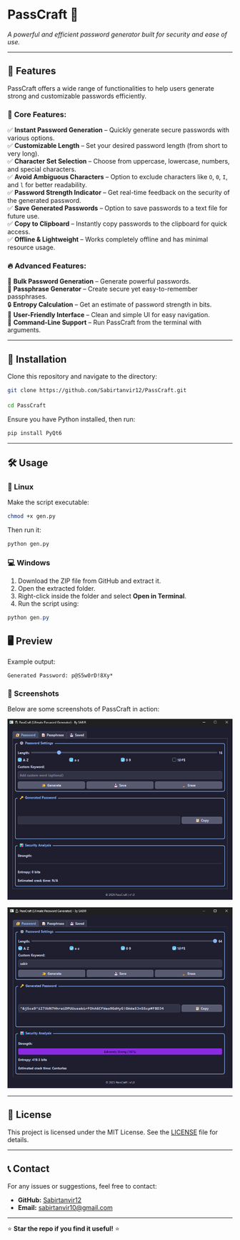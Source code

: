 # PassCraft 🔐

*A powerful and efficient password generator built for security and ease of use.*

---

## 🚀 Features
PassCraft offers a wide range of functionalities to help users generate strong and customizable passwords efficiently.

### 🔑 **Core Features:**
✅ **Instant Password Generation** – Quickly generate secure passwords with various options.  
✅ **Customizable Length** – Set your desired password length (from short to very long).  
✅ **Character Set Selection** – Choose from uppercase, lowercase, numbers, and special characters.  
✅ **Avoid Ambiguous Characters** – Option to exclude characters like `O`, `0`, `I`, and `l` for better readability.  
✅ **Password Strength Indicator** – Get real-time feedback on the security of the generated password.  
✅ **Save Generated Passwords** – Option to save passwords to a text file for future use.  
✅ **Copy to Clipboard** – Instantly copy passwords to the clipboard for quick access.  
✅ **Offline & Lightweight** – Works completely offline and has minimal resource usage.  

### 🔥 **Advanced Features:**
🚀 **Bulk Password Generation** – Generate powerful passwords.  
🔄 **Passphrase Generator** – Create secure yet easy-to-remember passphrases.  
🔒 **Entropy Calculation** – Get an estimate of password strength in bits.  
🎨 **User-Friendly Interface** – Clean and simple UI for easy navigation.  
📜 **Command-Line Support** – Run PassCraft from the terminal with arguments.  

---

## 📌 Installation

Clone this repository and navigate to the directory:

```bash
git clone https://github.com/Sabirtanvir12/PassCraft.git

cd PassCraft
```

Ensure you have Python installed, then run:
```bash
pip install PyQt6
```

---

## 🛠 Usage


### 🐧 Linux
Make the script executable:
```bash
chmod +x gen.py
```
Then run it:
```bash
python gen.py
```

### 💻 Windows
1. Download the ZIP file from GitHub and extract it.
2. Open the extracted folder.
3. Right-click inside the folder and select **Open in Terminal**.
4. Run the script using:
```powershell
python gen.py
```

## 🖥 Preview

Example output:
```
Generated Password: p@S5w0rD!8Xy*
```

### 📸 Screenshots
Below are some screenshots of PassCraft in action:

![Screenshot 1](screenshot1.png)

![Screenshot 2](screenshot2.png)

---

## 📄 License
This project is licensed under the MIT License. See the [LICENSE](LICENSE) file for details.

---

## 📞 Contact
For any issues or suggestions, feel free to contact:
- **GitHub:** [Sabirtanvir12](https://github.com/Sabirtanvir12)
- **Email:** [sabirtanvir10@gmail.com](mailto:sabirtanvir10@gmail.com)

---

⭐ **Star the repo if you find it useful!** ⭐
